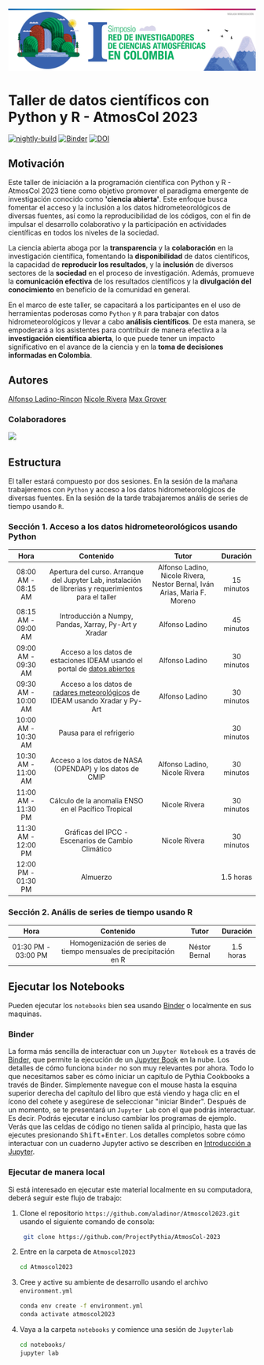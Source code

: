 <img src="atmoscol.jpg" alt="thumbnail" width="800"/>

# Taller de datos científicos con Python y R - AtmosCol 2023

[![nightly-build](https://github.com/aladinor/Atmoscol2023/actions/workflows/nightly-build.yaml/badge.svg)](https://github.com/aladinor/Atmoscol2023/actions/workflows/nightly-build.yaml)
[![Binder](https://binder.projectpythia.org/badge_logo.svg)](https://binder.projectpythia.org/v2/gh/ProjectPythia/cookbook-template/main?labpath=notebooks)
[![DOI](https://zenodo.org/badge/686482876.svg)](https://zenodo.org/doi/10.5281/zenodo.8316796)

## Motivación

Este taller de iniciación a la programación científica con Python y R - AtmosCol 2023 tiene como objetivo promover el paradigma emergente
de investigación conocido como **'ciencia abierta'**. Este enfoque busca fomentar el acceso y la inclusión a los datos
hidrometeorológicos de diversas fuentes, así como la reproducibilidad de los códigos, con el fin de impulsar el
desarrollo colaborativo y la participación en actividades científicas en todos los niveles de la sociedad.

La ciencia abierta aboga por la **transparencia** y la **colaboración** en la investigación científica, fomentando la
**disponibilidad** de datos científicos, la capacidad de **reproducir los resultados**, y la **inclusión** de diversos sectores
de la **sociedad** en el proceso de investigación. Además, promueve la **comunicación efectiva** de los resultados científicos
y la **divulgación del conocimiento** en beneficio de la comunidad en general.

En el marco de este taller, se capacitará a los participantes en el uso de herramientas poderosas como `Python` y `R` para
trabajar con datos hidrometeorológicos y llevar a cabo **análisis científicos**. De esta manera, se empoderará a los
asistentes para contribuir de manera efectiva a la **investigación científica abierta**, lo que puede tener un impacto
significativo en el avance de la ciencia y en la **toma de decisiones informadas en Colombia**.

## Autores

[Alfonso Ladino-Rincon](https://github.com/aladinor)
[Nicole Rivera](https://github.com/nicolerivera1)
[Max Grover](https://github.com/mgrover1)

### Colaboradores

<a href="https://github.com/aladinor/Atmoscol2023/graphs/contributors">
  <img src="https://contrib.rocks/image?repo=aladinor/Atmoscol2023" />
</a>

## Estructura

El taller estará compuesto por dos sesiones. En la sesión de la mañana trabajeremos con `Python` y acceso a los datos hidrometeorológicos de diversas fuentes. En la sesión de la tarde trabajaremos anális de series de tiempo usando `R`.

### Sección 1. Acceso a los datos hidrometeorológicos usando Python

|        Hora         |                                                          Contenido                                                           |                                   Tutor                                   |  Duración  |
| :-----------------: | :--------------------------------------------------------------------------------------------------------------------------: | :-----------------------------------------------------------------------: | :--------: |
| 08:00 AM - 08:15 AM |            Apertura del curso. Arranque del Jupyter Lab, instalación de librerias y requerimientos para el taller            | Alfonso Ladino, Nicole Rivera, Nestor Bernal, Iván Arias, Maria F. Moreno | 15 minutos |
| 08:15 AM - 09:00 AM |                                    Introducción a Numpy, Pandas, Xarray, Py-Art y Xradar                                     |                              Alfonso Ladino                               | 45 minutos |
| 09:00 AM - 09:30 AM |            Acceso a los datos de estaciones IDEAM usando el portal de [datos abiertos](https://www.datos.gov.co/)            |                              Alfonso Ladino                               | 30 minutos |
| 09:30 AM - 10:00 AM | Acceso a los datos de [radares meteorológicos](https://registry.opendata.aws/ideam-radares/) de IDEAM usando Xradar y Py-Art |                              Alfonso Ladino                               | 30 minutos |
| 10:00 AM - 10:30 AM |                                                   Pausa para el refrigerio                                                   |                                                                           | 30 minutos |
| 10:30 AM - 11:00 AM |                                   Acceso a los datos de NASA (OPENDAP) y los datos de CMIP                                   |                       Alfonso Ladino, Nicole Rivera                       | 30 minutos |
| 11:00 AM - 11:30 PM |                                     Cálculo de la anomalia ENSO en el Pacífico Tropical                                      |                               Nicole Rivera                               | 30 minutos |
| 11:30 AM - 12:00 PM |                                      Gráficas del IPCC - Escenarios de Cambio Climático                                      |                               Nicole Rivera                               | 30 minutos |
| 12:00 PM - 01:30 PM |                                                           Almuerzo                                                           |                                                                           | 1.5 horas  |

### Sección 2. Anális de series de tiempo usando R

|        Hora         |                             Contenido                              |     Tutor     | Duración  |
| :-----------------: | :----------------------------------------------------------------: | :-----------: | :-------: |
| 01:30 PM - 03:00 PM | Homogenización de series de tiempo mensuales de precipitación en R | Néstor Bernal | 1.5 horas |

## Ejecutar los Notebooks

Pueden ejecutar los `notebooks` bien sea usando [Binder](https://mybinder.org/) o localmente en sus maquinas.

### Binder

La forma más sencilla de interactuar con un `Jupyter Notebook` es a través de [Binder](https://binder.projectpythia.org/), que permite la ejecución de un [Jupyter Book](https://jupyterbook.org) en la nube. Los detalles de cómo funciona `binder` no son muy relevantes por ahora. Todo lo que necesitamos saber es cómo iniciar un capítulo de Pythia Cookbooks a través de Binder. Simplemente navegue con el mouse hasta la esquina superior derecha del capítulo del libro que está viendo y haga clic en el ícono del cohete y asegúrese de seleccionar "iniciar Binder". Después de un momento, se te presentará un `Jupyter Lab` con el que podrás interactuar. Es decir. Podrás ejecutar e incluso cambiar los programas de ejemplo. Verás que las celdas de código no tienen salida al principio, hasta que las ejecutes presionando <kbd>Shift</kbd>+<kbd>Enter</kbd>. Los detalles completos sobre cómo interactuar con un cuaderno Jupyter activo se describen en [Introducción a Jupyter](https://foundations.projectpythia.org/foundations/getting-started-jupyter.html).

### Ejecutar de manera local

Si está interesado en ejecutar este material localmente en su computadora, deberá seguir este flujo de trabajo:

1. Clone el repositorio `https://github.com/aladinor/Atmoscol2023.git` usando el siguiente comando de consola:

   ```bash
    git clone https://github.com/ProjectPythia/AtmosCol-2023
   ```

1. Entre en la carpeta de `Atmoscol2023`
   ```bash
   cd Atmoscol2023
   ```
1. Cree y active su ambiente de desarrollo usando el archivo `environment.yml`
   ```bash
   conda env create -f environment.yml
   conda activate atmoscol2023
   ```
1. Vaya a la carpeta `notebooks` y comience una sesión de `Jupyterlab`
   ```bash
   cd notebooks/
   jupyter lab
   ```
